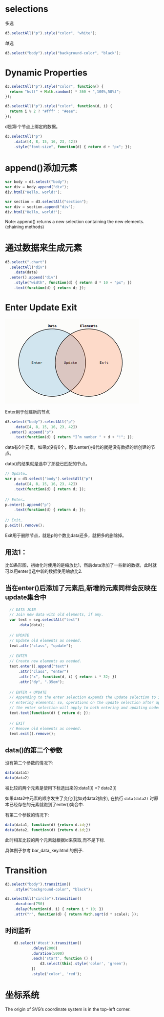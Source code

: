 # selections

多选

```js
d3.selectAll("p").style("color", "white");
```

单选

```js
d3.select("body").style("background-color", "black");
```


# Dynamic Properties

```js
d3.selectAll("p").style("color", function() {
  return "hsl(" + Math.random() * 360 + ",100%,50%)";
});
```

```js
d3.selectAll("p").style("color", function(d, i) {
  return i % 2 ? "#fff" : "#eee";
});
```

d是第i个节点上绑定的数据。

```js
d3.selectAll("p")
    .data([4, 8, 15, 16, 23, 42])
    .style("font-size", function(d) { return d + "px"; });
```


# append()添加元素

```js
var body = d3.select("body");
var div = body.append("div");
div.html("Hello, world!");
```

```js
var section = d3.selectAll("section");
var div = section.append("div");
div.html("Hello, world!");
```

Note: append() returns a new selection containing the new elements.(chaining methods)

# 通过数据来生成元素

```js
d3.select(".chart")
  .selectAll("div")
    .data(data)
  .enter().append("div")
    .style("width", function(d) { return d * 10 + "px"; })
    .text(function(d) { return d; });
```




# Enter Update Exit

![](pic/03.png)

Enter用于创建新的节点

```js
d3.select("body").selectAll("p")
    .data([4, 8, 15, 16, 23, 42])
  .enter().append("p")
    .text(function(d) { return "I’m number " + d + "!"; });
```

data有6个元素，如果p没有6个，那么enter()指代的就是没有数据的新创建的节点。

data()的结果就是选中了那些已匹配的节点。

```js
// Update…
var p = d3.select("body").selectAll("p")
    .data([4, 8, 15, 16, 23, 42])
    .text(function(d) { return d; });

// Enter…
p.enter().append("p")
    .text(function(d) { return d; });

// Exit…
p.exit().remove();
```

Exit用于删除节点，就是p的个数比data还多，就把多的删除掉。

## 用法1：

比如条形图，初始化时使用的是缩放比1，然后data添加了一些新的数据，此时就可以用enter()选中新的数据使用缩放比2.

## 当在enter()后添加了元素后,新增的元素同样会反映在update集合中

```js
  // DATA JOIN
  // Join new data with old elements, if any.
  var text = svg.selectAll("text")
      .data(data);

  // UPDATE
  // Update old elements as needed.
  text.attr("class", "update");

  // ENTER
  // Create new elements as needed.
  text.enter().append("text")
      .attr("class", "enter")
      .attr("x", function(d, i) { return i * 32; })
      .attr("dy", ".35em");

  // ENTER + UPDATE
  // Appending to the enter selection expands the update selection to include
  // entering elements; so, operations on the update selection after appending to
  // the enter selection will apply to both entering and updating nodes.
  text.text(function(d) { return d; });

  // EXIT
  // Remove old elements as needed.
  text.exit().remove();
```

## data()的第二个参数

没有第二个参数的情况下:

```js
data(data1)
data(data2)
```

被比较的两个元素是使用下标选出来的:data1[i] =? data2[i]

如果data2中元素的顺序发生了变化(比如对data2排序), 在执行 `data(data2)` 时原本已经存在的元素就跑到了enter()集合中.

有第二个参数的情况下:

```js
data(data1, function(d) {return d.id;})
data(data2, function(d) {return d.id;})
```

此时相互比较的两个元素就根据id来获取,而不是下标.

具体例子参考 bar_data_key.html 的例子.


# Transition

```js
d3.select("body").transition()
    .style("background-color", "black");
```

```js
d3.selectAll("circle").transition()
    .duration(750)
    .delay(function(d, i) { return i * 10; })
    .attr("r", function(d) { return Math.sqrt(d * scale); });
```

## 时间监听

```js
	d3.select('#test').transition()
			.delay(2000)
			.duration(5000)
			.each('start', function () {
				d3.select(this).style('color', 'green');
			})
			.style('color', 'red');
```


# 坐标系统

The origin of SVG’s coordinate system is in the top-left corner.

